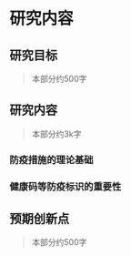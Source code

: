 # 研究内容

## 研究目标

> 本部分约500字

## 研究内容

> 本部分约3k字

### 防疫措施的理论基础

### 健康码等防疫标识的重要性

## 预期创新点

> 本部分约500字